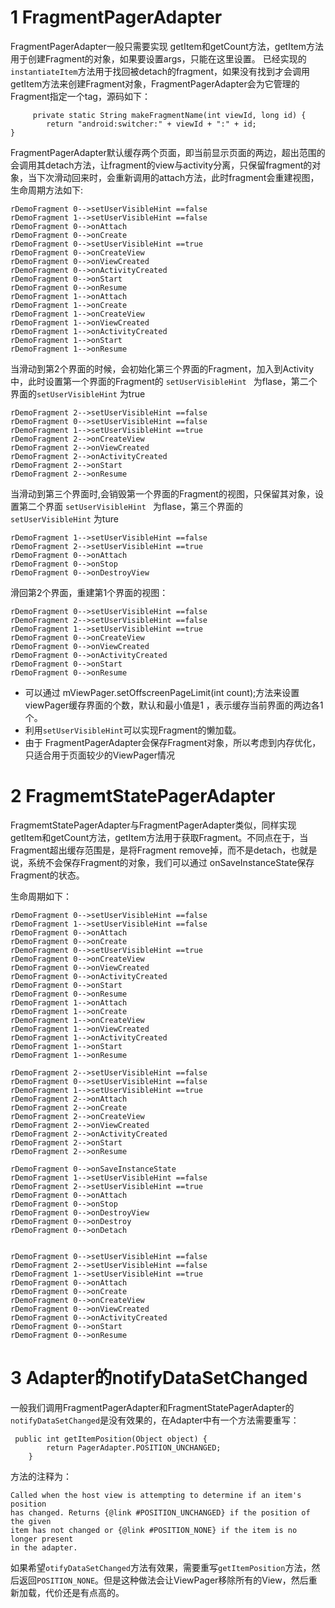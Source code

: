 # 1 FragmentPagerAdapter


FragmentPagerAdapter一般只需要实现 getItem和getCount方法，getItem方法用于创建Fragment的对象，如果要设置args，只能在这里设置。 已经实现的`instantiateItem`方法用于找回被detach的fragment，如果没有找到才会调用getItem方法来创建Fragment对象，FragmentPagerAdapter会为它管理的Fragment指定一个tag，源码如下：



         private static String makeFragmentName(int viewId, long id) {
            return "android:switcher:" + viewId + ":" + id;
    }




FragmentPagerAdapter默认缓存两个页面，即当前显示页面的两边，超出范围的会调用其detach方法，让fragment的view与activity分离，只保留fragment的对象，当下次滑动回来时，会重新调用的attach方法，此时fragment会重建视图，生命周期方法如下:



    rDemoFragment 0-->setUserVisibleHint ==false
    rDemoFragment 1-->setUserVisibleHint ==false
    rDemoFragment 0-->onAttach
    rDemoFragment 0-->onCreate
    rDemoFragment 0-->setUserVisibleHint ==true
    rDemoFragment 0-->onCreateView
    rDemoFragment 0-->onViewCreated
    rDemoFragment 0-->onActivityCreated
    rDemoFragment 0-->onStart
    rDemoFragment 0-->onResume
    rDemoFragment 1-->onAttach
    rDemoFragment 1-->onCreate
    rDemoFragment 1-->onCreateView
    rDemoFragment 1-->onViewCreated
    rDemoFragment 1-->onActivityCreated
    rDemoFragment 1-->onStart
    rDemoFragment 1-->onResume


当滑动到第2个界面的时候，会初始化第三个界面的Fragment，加入到Activity中，此时设置第一个界面的Fragment的 `setUserVisibleHint ` 为flase，第二个界面的` setUserVisibleHint ` 为true


    rDemoFragment 2-->setUserVisibleHint ==false
    rDemoFragment 0-->setUserVisibleHint ==false
    rDemoFragment 1-->setUserVisibleHint ==true
    rDemoFragment 2-->onCreateView
    rDemoFragment 2-->onViewCreated
    rDemoFragment 2-->onActivityCreated
    rDemoFragment 2-->onStart
    rDemoFragment 2-->onResume


当滑动到第三个界面时,会销毁第一个界面的Fragment的视图，只保留其对象，设置第二个界面 `setUserVisibleHint ` 为flase，第三个界面的 `setUserVisibleHint`  为ture


    rDemoFragment 1-->setUserVisibleHint ==false
    rDemoFragment 2-->setUserVisibleHint ==true
    rDemoFragment 0-->onAttach
    rDemoFragment 0-->onStop
    rDemoFragment 0-->onDestroyView


滑回第2个界面，重建第1个界面的视图：


    rDemoFragment 0-->setUserVisibleHint ==false
    rDemoFragment 2-->setUserVisibleHint ==false
    rDemoFragment 1-->setUserVisibleHint ==true
    rDemoFragment 0-->onCreateView
    rDemoFragment 0-->onViewCreated
    rDemoFragment 0-->onActivityCreated
    rDemoFragment 0-->onStart
    rDemoFragment 0-->onResume


- 可以通过 mViewPager.setOffscreenPageLimit(int count);方法来设置viewPager缓存界面的个数，默认和最小值是1 ，表示缓存当前界面的两边各1个。
- 利用`setUserVisibleHint`可以实现Fragment的懒加载。
- 由于 FragmentPagerAdapter会保存Fragment对象，所以考虑到内存优化，只适合用于页面较少的ViewPager情况















# 2 FragmemtStatePagerAdapter

FragmemtStatePagerAdapter与FragmentPagerAdapter类似，同样实现getItem和getCount方法，getItem方法用于获取Fragment。不同点在于，当Fragment超出缓存范围是，是将Fragment remove掉，而不是detach，也就是说，系统不会保存Fragment的对象，我们可以通过 onSaveInstanceState保存Fragment的状态。

生命周期如下：


    rDemoFragment 0-->setUserVisibleHint ==false
    rDemoFragment 1-->setUserVisibleHint ==false
    rDemoFragment 0-->onAttach
    rDemoFragment 0-->onCreate
    rDemoFragment 0-->setUserVisibleHint ==true
    rDemoFragment 0-->onCreateView
    rDemoFragment 0-->onViewCreated
    rDemoFragment 0-->onActivityCreated
    rDemoFragment 0-->onStart
    rDemoFragment 0-->onResume
    rDemoFragment 1-->onAttach
    rDemoFragment 1-->onCreate
    rDemoFragment 1-->onCreateView
    rDemoFragment 1-->onViewCreated
    rDemoFragment 1-->onActivityCreated
    rDemoFragment 1-->onStart
    rDemoFragment 1-->onResume

    rDemoFragment 2-->setUserVisibleHint ==false
    rDemoFragment 0-->setUserVisibleHint ==false
    rDemoFragment 1-->setUserVisibleHint ==true
    rDemoFragment 2-->onAttach
    rDemoFragment 2-->onCreate
    rDemoFragment 2-->onCreateView
    rDemoFragment 2-->onViewCreated
    rDemoFragment 2-->onActivityCreated
    rDemoFragment 2-->onStart
    rDemoFragment 2-->onResume

    rDemoFragment 0-->onSaveInstanceState
    rDemoFragment 1-->setUserVisibleHint ==false
    rDemoFragment 2-->setUserVisibleHint ==true
    rDemoFragment 0-->onAttach
    rDemoFragment 0-->onStop
    rDemoFragment 0-->onDestroyView
    rDemoFragment 0-->onDestroy
    rDemoFragment 0-->onDetach


    rDemoFragment 0-->setUserVisibleHint ==false
    rDemoFragment 2-->setUserVisibleHint ==false
    rDemoFragment 1-->setUserVisibleHint ==true
    rDemoFragment 0-->onAttach
    rDemoFragment 0-->onCreate
    rDemoFragment 0-->onCreateView
    rDemoFragment 0-->onViewCreated
    rDemoFragment 0-->onActivityCreated
    rDemoFragment 0-->onStart
    rDemoFragment 0-->onResume





# 3 Adapter的notifyDataSetChanged

一般我们调用FragmentPagerAdapter和FragmentStatePagerAdapter的`notifyDataSetChanged`是没有效果的，在Adapter中有一个方法需要重写：

     public int getItemPosition(Object object) {
            return PagerAdapter.POSITION_UNCHANGED;
        }

方法的注释为：

    Called when the host view is attempting to determine if an item's position
    has changed. Returns {@link #POSITION_UNCHANGED} if the position of the given
    item has not changed or {@link #POSITION_NONE} if the item is no longer present
    in the adapter.

如果希望`otifyDataSetChanged`方法有效果，需要重写`getItemPosition`方法，然后返回`POSITION_NONE`。但是这种做法会让ViewPager移除所有的View，然后重新加载，代价还是有点高的。
